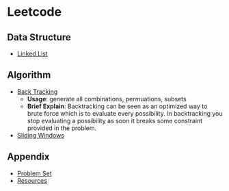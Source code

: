 # Leetcode

## Data Structure

- [Linked List](./docs/ds/linked_list.md)

## Algorithm

- [Back Tracking](./docs/algorithm/backtracking.md)
  - **Usage**: generate all combinations, permuations, subsets
  - **Brief Explain**: Backtracking can be seen as an optimized way to brute force which is to evaluate every possibility. In backtracking you stop evaluating a possibility as soon it breaks some constraint provided in the problem.
- [Sliding Windows](./docs/algorithm/sliding_windows.md)

## Appendix

- [Problem Set](./docs/problem_set.md)
- [Resources](./docs/resources.md)

